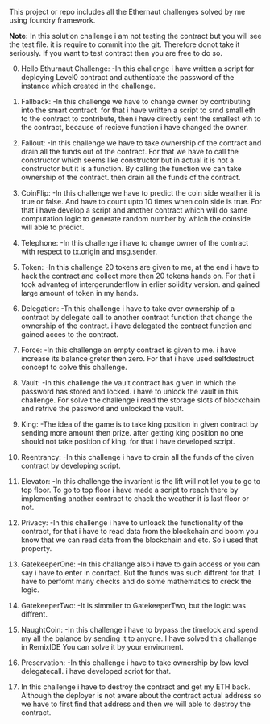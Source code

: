 This project or repo includes all the Ethernaut challenges solved by me using foundry framework.

**Note:** In this solution challenge i am not testing the contract but you will see the test file. it is require to commit into the git. Therefore donot take it seriously. If you want to test contract then you are free to do so.


0. Hello Ethurnaut Challenge:
-In this challenge i have written a script for deploying Level0 contract and authenticate the password of the instance which created in the challenge.

1. Fallback:
-In this challenge we have to change owner by contributing into the smart contract. for that i have written a script to srnd small eth to the contract to contribute, then i have directly sent the smallest eth to the contract, because of recieve function i have changed the owner.

2. Fallout:
-In this challenge we have to take ownership of the contract and drain  all the funds out of the contract. For that we have to call the constructor which seems like constructor but in actual it is not a constructor but it is a function. By calling the function we can take ownership of the contract. then drain all the funds of the contract.

3. CoinFlip:
-In this challenge we have to predict the coin side weather it is true or false. And have to count upto 10 times when coin side is true. For that i have develop a script and another contract which will do same computation logic to generate random number by which the coinside will able to predict.

4. Telephone:
-In this challenge i have to change owner of the contract with respect to tx.origin and msg.sender.

5. Token:
-In this challenge 20 tokens are given to me, at the end i have to hack the contract and collect more then 20 tokens hands on. For that i took advanteg of intergerunderflow in erlier solidity version. and gained large amount of token in my hands.

6. Delegation:
-Tn this challenge i have to take over ownership of a contract by delegate call to another contract function that change the ownership of the contract. i have delegated the contract function and gained acces to the contract.

7. Force:
-In this challenge an empty contract is given to me. i have increase its balance greter then zero. For that i have used selfdestruct concept to colve this challenge.

8. Vault:
-In this challenge the vault contract has given in which the password has stored and locked. i have to unlock the vault in this challenge. For solve the challenge i read the storage slots of blockchain and retrive the password and unlocked the vault.

9. King:
-The idea of the game is to take king position in given contract by sending more amount then prize. after getting king position no one should not take position of king. for that i have developed script.

10. Reentrancy:
-In this challenge i have to drain all the funds of the given contract by developing script.

11. Elevator:
-In this challenge the invarient is the lift will not let you to go to top floor. To go to top floor i have made a script to reach there by implementing another contract to chack the weather it is last floor or not.

12. Privacy:
-In this challenge i have to unloack the  functionality of the contract, for that i have to read data from the blockchain and boom you know that we can read data from the blockchain and etc. So i used that property.

13. GatekeeperOne:
-In this challange also i have to gain access or you can say i have to enter in conrtact. But the funds was such diffrent for that. I have to perfomt many checks and do some mathematics to creck the logic.

14. GatekeeperTwo:
-It is simmiler to GatekeeperTwo, but the logic was diffrent.

15. NaughtCoin:
-In this challenge i have to bypass the timelock and spend my all the balance by sending it to anyone. I have solved this challange in RemixIDE You can solve it by your enviroment.

16. Preservation:
-In this challenge i have to take ownership by low level delegatecall. i have developed scriot for that.

17. In this challenge i have to destroy the contract and get my ETH back. Although the deployer is not aware about the contract actual address so we have to first find that address and then we will able to destroy the contract. 
